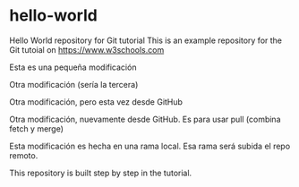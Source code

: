 # hello-world
Hello World repository for Git tutorial
This is an example repository for the Git tutoial on https://www.w3schools.com

Esta es una pequeña modificación

Otra modificación (sería la tercera)

Otra modificación, pero esta vez desde GitHub

Otra modificación, nuevamente desde GitHub. Es para usar pull (combina fetch y merge)


Esta modificación es hecha en una rama local. Esa rama será subida el repo remoto.


This repository is built step by step in the tutorial.
